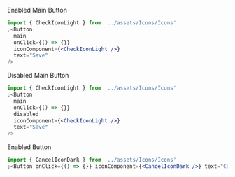 Enabled Main Button

```jsx
import { CheckIconLight } from '../assets/Icons/Icons'
;<Button
  main
  onClick={() => {}}
  iconComponent={<CheckIconLight />}
  text="Save"
/>
```

Disabled Main Button

```jsx
import { CheckIconLight } from '../assets/Icons/Icons'
;<Button
  main
  onClick={() => {}}
  disabled
  iconComponent={<CheckIconLight />}
  text="Save"
/>
```

Enabled Button

```jsx
import { CancelIconDark } from '../assets/Icons/Icons'
;<Button onClick={() => {}} iconComponent={<CancelIconDark />} text="Cancel" />
```
